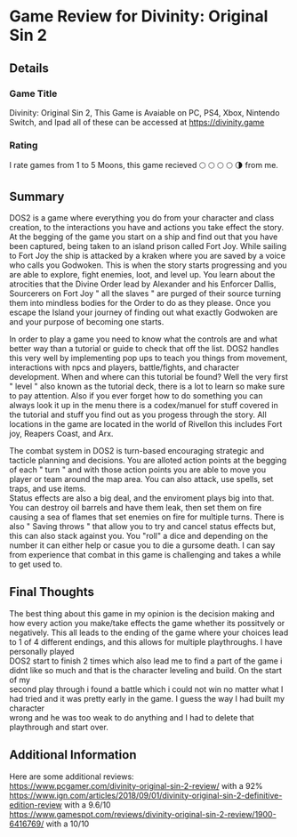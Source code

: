 # Game Review for Divinity: Original Sin 2

## Details

### Game Title

Divinity: Original Sin 2, This Game is Avaiable on PC, PS4, Xbox, Nintendo Switch, and Ipad all of these can be accessed at https://divinity.game  

### Rating

I rate games from 1 to 5 Moons, this game recieved :full_moon: :full_moon: :full_moon: :full_moon: :last_quarter_moon: from me.  

## Summary

DOS2 is a game where everything you do from your character and class creation, to the interactions you have and actions you take effect the
story. At the begging of the game you start on a ship and find out that you have been captured, being taken to an island prison called Fort Joy. 
While sailing to Fort Joy the ship is attacked by a kraken where you are saved by a voice who calls you Godwoken. This is when the story starts
progressing and you are able to explore, fight enemies, loot, and level up. You learn about the atrocities that the Divine Order lead by Alexander
and his Enforcer Dallis, Sourcerers on Fort Joy " all the slaves " are purged of their source turning them into mindless bodies for the Order to do
as they please. Once you escape the Island your journey of finding out what exactly Godwoken are and your purpose of becoming one starts.

In order to play a game you need to know what the controls are and what better way than a tutorial or guide to check that off the list. DOS2 handles
this very well by implementing pop ups to teach you things from movement, interactions with npcs and players, battle/fights, and character development.
When and where can this tutorial be found? Well the very first " level " also known as the tutorial deck, there is a lot to learn so make sure to pay
attention. Also if you ever forget how to do something you can always look it up in the menu there is a codex/manuel for stuff covered in the tutorial
and stuff you find out as you progess through the story. All locations in the game are located in the world of Rivellon this includes Fort joy, Reapers
Coast, and Arx.

The combat system in DOS2 is turn-based encouraging strategic and tacticle planning and decisions. You are alloted action points at the begging of each
" turn " and with those action points you are able to move you player or team around the map area. You can also attack, use spells, set traps, and use items.  
Status effects are also a big deal, and the enviroment plays big into that. You can destroy oil barrels and have them leak, then set them on fire causing a
sea of flames that set enemies on fire for multiple turns. There is also " Saving throws " that allow you to try and cancel status effects but, this can also
stack against you. You "roll" a dice and depending on the number it can either help or casue you to die a gursome death. I can say from experience that combat
in this game is challenging and takes a while to get used to.

## Final Thoughts

The best thing about this game in my opinion is the decision making and how every action you make/take effects the game whether its possitvely or negatively.
This all leads to the ending of the game where your choices lead to 1 of 4 different endings, and this allows for multiple playthroughs. I have personally played  
DOS2 start to finish 2 times which also lead me to find a part of the game i didnt like so much and that is the character leveling and build. On the start of my  
second play through i found a battle which i could not win no matter what I had tried and it was pretty early in the game. I guess the way I had built my character  
wrong and he was too weak to do anything and I had to delete that playthrough and start over.

## Additional Information

Here are some additional reviews:  
https://www.pcgamer.com/divinity-original-sin-2-review/ with a 92%  
https://www.ign.com/articles/2018/09/01/divinity-original-sin-2-definitive-edition-review with a 9.6/10  
https://www.gamespot.com/reviews/divinity-original-sin-2-review/1900-6416769/ with a 10/10  
##

